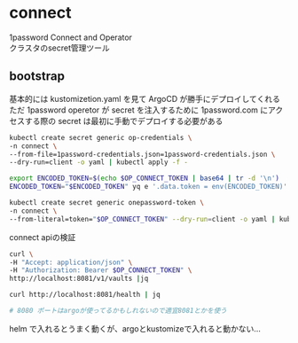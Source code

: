 # connect
1password Connect and Operator  
クラスタのsecret管理ツール  

## bootstrap
基本的には kustomizetion.yaml を見て ArgoCD が勝手にデプロイしてくれる  
ただ 1password operetor が secret を注入するために 1password.com にアクセスする際の secret は最初に手動でデプロイする必要がある  

```bash
kubectl create secret generic op-credentials \
-n connect \
--from-file=1password-credentials.json=1password-credentials.json \
--dry-run=client -o yaml | kubectl apply -f -

export ENCODED_TOKEN=$(echo $OP_CONNECT_TOKEN | base64 | tr -d '\n')
ENCODED_TOKEN="$ENCODED_TOKEN" yq e '.data.token = env(ENCODED_TOKEN)' onepassword-token.yaml | kubectl apply -f -

kubectl create secret generic onepassword-token \
-n connect \
--from-literal=token="$OP_CONNECT_TOKEN" --dry-run=client -o yaml | kubectl apply -f -
```

connect apiの検証
```bash
curl \
-H "Accept: application/json" \
-H "Authorization: Bearer $OP_CONNECT_TOKEN" \
http://localhost:8081/v1/vaults |jq

curl http://localhost:8081/health | jq

# 8080 ポートはargoが使ってるかもしれないので適宜8081とかを使う
```

helm で入れるとうまく動くが、argoとkustomizeで入れると動かない...

